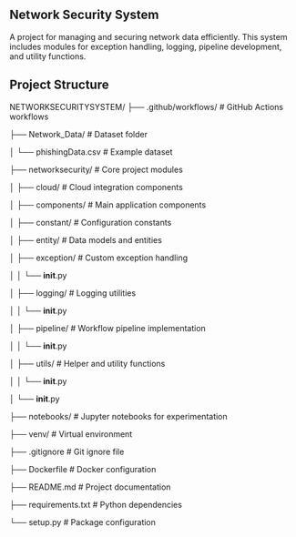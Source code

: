 ## Network Security System
A project for managing and securing network data efficiently. This system includes modules for exception handling, logging, pipeline development, and utility functions.

## Project Structure

NETWORKSECURITYSYSTEM/
├── .github/workflows/          # GitHub Actions workflows 

├── Network_Data/               # Dataset folder

│   └── phishingData.csv        # Example dataset

├── networksecurity/            # Core project modules

│   ├── cloud/                  # Cloud integration components

│   ├── components/             # Main application components

│   ├── constant/               # Configuration constants

│   ├── entity/                 # Data models and entities

│   ├── exception/              # Custom exception handling

│   │   └── __init__.py

│   ├── logging/                # Logging utilities

│   │   └── __init__.py

│   ├── pipeline/               # Workflow pipeline implementation

│   │   └── __init__.py

│   ├── utils/                  # Helper and utility functions

│   │   └── __init__.py

│   └── __init__.py

├── notebooks/                  # Jupyter notebooks for experimentation

├── venv/                       # Virtual environment

├── .gitignore                  # Git ignore file

├── Dockerfile                  # Docker configuration

├── README.md                   # Project documentation

├── requirements.txt            # Python dependencies

└── setup.py                    # Package configuration
